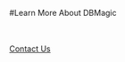#Learn More About DBMagic

<br/><br/>
[Contact Us]({{#makeLink}}./productinquiries.html?article_path=./company/productinquiries.md&menu_path=/{{/makeLink}})